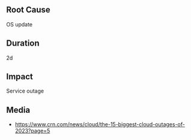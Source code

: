 ## Root Cause

OS update

## Duration

2d

## Impact

Service outage

## Media

- https://www.crn.com/news/cloud/the-15-biggest-cloud-outages-of-2023?page=5
